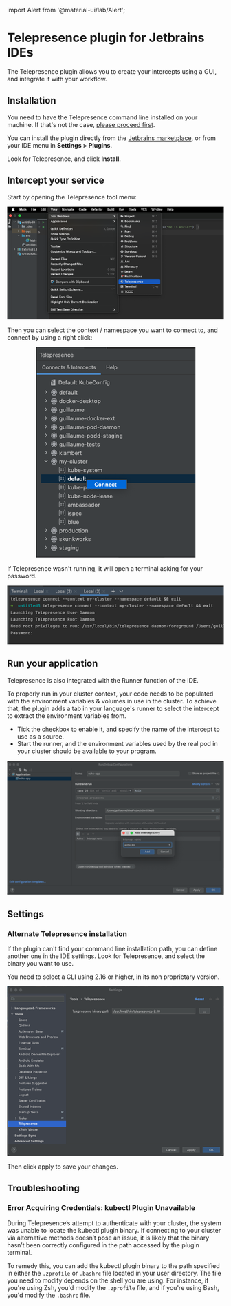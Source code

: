 import Alert from '@material-ui/lab/Alert';

# Telepresence plugin for Jetbrains IDEs

The Telepresence plugin allows you to create your intercepts using a GUI, and integrate it with your workflow.

## Installation

You need to have the Telepresence command line installed on your machine. If that's not the case, [please proceed first](../../install/).

You can install the plugin directly from the [Jetbrains marketplace](https://plugins.jetbrains.com/search?search=telepresence), or from your 
IDE menu in **Settings > Plugins**.

Look for Telepresence, and click **Install**.

## Intercept your service

Start by opening the Telepresence tool menu:

<p align="center">
  <img src="../images/jetbrains-plugin-tool.png"  />
</p>

Then you can select the context / namespace you want to connect to, and connect by using a right click:

<p align="center">
  <img src="../images/jetbrains-plugin-context.png"/>
</p>

If Telepresence wasn't running, it will open a terminal asking for your password.

<p align="center">
  <img src="../images/jetbrains-plugin-connect.png" />
</p>

## Run your application

Telepresence is also integrated with the Runner function of the IDE. 

To properly run in your cluster context, your code needs to be populated with the environment variables & volumes in use in the cluster. To achieve that, the plugin adds a tab in your language's runner to select the intercept to extract the environment variables from.

* Tick the checkbox to enable it, and specify the name of the intercept to use as a source.
* Start the runner, and the environment variables used by the real pod in your cluster should be available to your program.

<p align="center">
  <img src="../images/jetbrains-plugin-run.png" />
</p>

## Settings

### Alternate Telepresence installation

If the plugin can't find your command line installation path, you can define another one in the IDE settings. Look for Telepresence, and select the binary you want to use.

<Alert severity="warning">
You need to select a CLI using 2.16 or higher, in its non proprietary version.
</Alert>

<p align="center">
  <img src="../images/jetbrains-plugin-settings.png" />
</p>

Then click apply to save your changes.

## Troubleshooting

### Error Acquiring Credentials: kubectl Plugin Unavailable

During Telepresence’s attempt to authenticate with your cluster, the system was unable to locate the kubectl plugin binary. If connecting to your cluster via alternative methods doesn’t pose an issue, it is likely that the binary hasn’t been correctly configured in the path accessed by the plugin terminal.

To remedy this, you can add the kubectl plugin binary to the path specified in either the `.zprofile` or `.bashrc` file located in your user directory. The file you need to modify depends on the shell you are using. For instance, if you're using Zsh, you'd modify the `.zprofile` file, and if you're using Bash, you'd modify the `.bashrc` file.